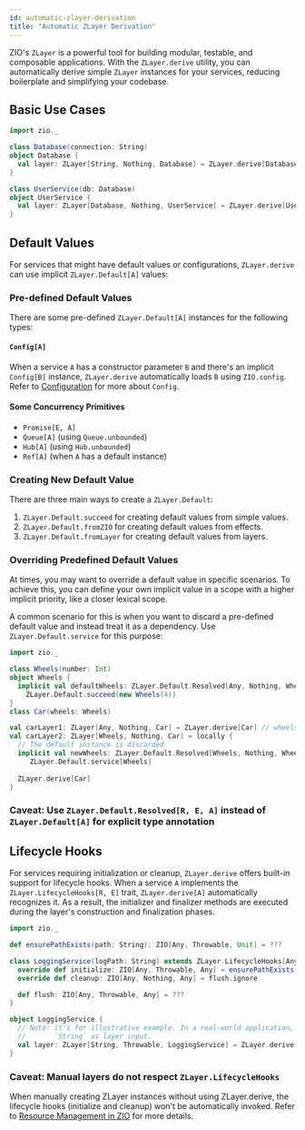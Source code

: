 ```yaml
---
id: automatic-zlayer-derivation
title: "Automatic ZLayer Derivation"
---
```


ZIO's `ZLayer` is a powerful tool for building modular, testable, and composable applications. With the `ZLayer.derive`
utility, you can automatically derive simple `ZLayer` instances for your services, reducing boilerplate and simplifying
your codebase.

## Basic Use Cases

```scala mdoc:compile-only
import zio._

class Database(connection: String)
object Database { 
  val layer: ZLayer[String, Nothing, Database] = ZLayer.derive[Database]
}

class UserService(db: Database) 
object UserService {
  val layer: ZLayer[Database, Nothing, UserService] = ZLayer.derive[UserService]
}
```

## Default Values

For services that might have default values or configurations, `ZLayer.derive` can use implicit `ZLayer.Default[A]` values:

### Pre-defined Default Values

There are some pre-defined `ZLayer.Default[A]` instances for the following types:

#### `Config[A]`

When a service `A` has a constructor parameter `B` and there's an implicit `Config[B]` instance, `ZLayer.derive`
automatically loads `B` using `ZIO.config`. Refer to [Configuration](../configuration/index.md) for more about `Config`.

#### Some Concurrency Primitives

- `Promise[E, A]`
- `Queue[A]` (using `Queue.unbounded`)
- `Hub[A]` (using `Hub.unbounded`)
- `Ref[A]` (when `A` has a default instance)

### Creating New Default Value

There are three main ways to create a `ZLayer.Default`:

1. `ZLayer.Default.succeed` for creating default values from simple values.
2. `ZLayer.Default.fromZIO` for creating default values from effects.
3. `ZLayer.Default.fromLayer` for creating default values from layers.

### Overriding Predefined Default Values

At times, you may want to override a default value in specific scenarios. To achieve this, you can define your own
implicit value in a scope with a higher implicit priority, like a closer lexical scope.

A common scenario for this is when you want to discard a pre-defined default value and instead treat it as a dependency.
Use `ZLayer.Default.service` for this purpose:

```scala mdoc:compile-only
import zio._

class Wheels(number: Int)
object Wheels {
  implicit val defaultWheels: ZLayer.Default.Resolved[Any, Nothing, Wheels] =
    ZLayer.Default.succeed(new Wheels(4)) 
}
class Car(wheels: Wheels)

val carLayer1: ZLayer[Any, Nothing, Car] = ZLayer.derive[Car] // wheels.number == 4
val carLayer2: ZLayer[Wheels, Nothing, Car] = locally {
  // The default instance is discarded
  implicit val newWheels: ZLayer.Default.Resolved[Wheels, Nothing, Wheels] =
     ZLayer.Default.service[Wheels]
  
  ZLayer.derive[Car]
}
```

### Caveat: Use `ZLayer.Default.Resolved[R, E, A]` instead of `ZLayer.Default[A]` for explicit type annotation

## Lifecycle Hooks

For services requiring initialization or cleanup, `ZLayer.derive` offers built-in support for lifecycle hooks.
When a service `A` implements the `ZLayer.LifecycleHooks[R, E]` trait, `ZLayer.derive[A]` automatically recognizes
it. As a result, the initializer and finalizer methods are executed during the layer's construction and finalization
phases.

```scala mdoc:compile-only
import zio._

def ensurePathExists(path: String): ZIO[Any, Throwable, Unit] = ???

class LoggingService(logPath: String) extends ZLayer.LifecycleHooks[Any, Throwable] {
  override def initialize: ZIO[Any, Throwable, Any] = ensurePathExists(logPath)
  override def cleanup: ZIO[Any, Nothing, Any] = flush.ignore

  def flush: ZIO[Any, Throwable, Any] = ???
}

object LoggingService {
  // Note: it's for illustrative example. In a real-world application, you probably won't want
  //       `String` as layer input.
  val layer: ZLayer[String, Throwable, LoggingService] = ZLayer.derive[LoggingService]
}
```

### Caveat: Manual layers do not respect `ZLayer.LifecycleHooks`

When manually creating ZLayer instances without using ZLayer.derive, the lifecycle hooks (initialize and cleanup) won't
be automatically invoked. Refer to [Resource Management in ZIO](../resource/index.md) for more details.
